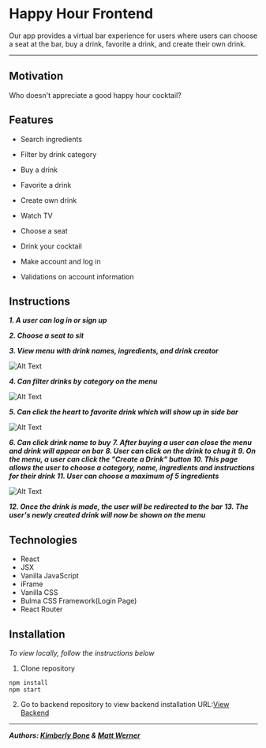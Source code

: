# **Happy Hour Frontend**

Our app provides a virtual bar experience for users where users can choose a seat at the bar, buy a drink, favorite a drink, and create their own drink.

---

## Motivation
Who doesn't appreciate a good happy hour cocktail?

## Features
- Search ingredients

- Filter by drink category
- Buy a drink
- Favorite a drink
- Create own drink
- Watch TV
- Choose a seat
- Drink your cocktail
- Make account and log in
- Validations on account information

## Instructions
***1. A user can log in or sign up***

***2. Choose a seat to sit***

***3. View menu with drink names, ingredients, and drink creator***

![Alt Text](/src/Assets/HHseat.gif)

***4. Can filter drinks by category on the menu***

![Alt Text](/src/Assets/HHFilter.gif)

***5. Can click the heart to favorite drink which will show up in side bar***

![Alt Text](/src/Assets/HHFavorite.gif)

***6. Can click drink name to buy***
***7. After buying a user can close the menu and drink will appear on bar***
***8. User can click on the drink to chug it***
***9. On the menu, a user can click the "Create a Drink" button***
***10. This page allows the user to choose a category, name, ingredients and instructions for their drink***
***11. User can choose a maximum of 5 ingredients***

![Alt Text](/src/Assets/HHSearchIngredient.gif)

***12. Once the drink is made, the user will be redirected to the bar***
***13. The user's newly created drink will now be shown on the menu***

## Technologies

- React
- JSX
- Vanilla JavaScript
- iFrame
- Vanilla CSS
- Bulma CSS Framework(Login Page)
- React Router

## Installation
<!-- *To view live version, go to this URL:[]()* -->

*To view locally, follow the instructions below*
1. Clone repository

  ```
  npm install
  npm start
  ```

2. Go to backend repository to view backend installation
URL:[View Backend](https://github.com/kimberlybone/happy-hour-backend)

---
***Authors: [Kimberly Bone](https://github.com/kimberlybone) & [Matt Werner](https://github.com/mrwerner392)***
